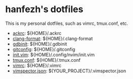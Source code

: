 # hanfezh's dotfiles

This is my personal dotfiles, such as vimrc, tmux.conf, etc.

- [ackrc](./ackrc): ${HOME}/.ackrc
- [clang-format](./clang-format): ${HOME}/.clang-format
- [gdbinit](./gdbinit): ${HOME}/.gdbinit
- [gitconfig](./gitconfig): ${HOME}/.gitconfig
- [init.vim](./init.vim): ${HOME}/.config/nvim/init.vim
- [tmux.conf](./tmux.conf): ${HOME}/.tmux.conf
- [vimrc](./vimrc): ${HOME}/.vimrc
- [vimspector.json](./vimspector.json): ${YOUR_PROJECT}/.vimspector.json
